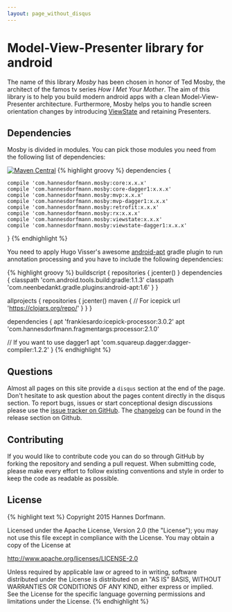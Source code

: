 ```yaml
---
layout: page_without_disqus
---
```


# Model-View-Presenter library for android
The name of this library _Mosby_ has been chosen in honor of Ted Mosby, the architect of the famos tv series _How I Met Your Mother_. The aim of this library is to help you build modern android apps with a clean Model-View-Presenter architecture. Furthermore, Mosby helps you to handle screen orientation changes by introducing [ViewState]() and retaining Presenters.

## Dependencies
Mosby is divided in modules. You can pick those modules you need from the following list of dependencies:

[![Maven Central](https://maven-badges.herokuapp.com/maven-central/com.hannesdorfmann.mosby/core/badge.svg)](https://maven-badges.herokuapp.com/maven-central/com.hannesdorfmann.mosby/core)
{% highlight groovy %}
dependencies {

	compile 'com.hannesdorfmann.mosby:core:x.x.x'
	compile 'com.hannesdorfmann.mosby:core-dagger1:x.x.x'
	compile 'com.hannesdorfmann.mosby:mvp:x.x.x'
	compile 'com.hannesdorfmann.mosby:mvp-dagger1:x.x.x'
	compile 'com.hannesdorfmann.mosby:retrofit:x.x.x'
	compile 'com.hannesdorfmann.mosby:rx:x.x.x'
	compile 'com.hannesdorfmann.mosby:viewstate:x.x.x'
	compile 'com.hannesdorfmann.mosby:viewstate-dagger1:x.x.x'

}
{% endhighlight %}

You need to apply Hugo Visser's awesome [android-apt](https://bitbucket.org/hvisser/android-apt) gradle plugin to run annotation processing
and you have to include the following dependencies:

{% highlight groovy %}
buildscript {
  repositories {
    jcenter()
  }
  dependencies {
    classpath 'com.android.tools.build:gradle:1.1.3'
    classpath 'com.neenbedankt.gradle.plugins:android-apt:1.6'
  }
}

allprojects {
  repositories {
    jcenter()
    maven {
      // For icepick
      url 'https://clojars.org/repo/'
    }
  }
}

dependencies {
  apt 'frankiesardo:icepick-processor:3.0.2'
  apt 'com.hannesdorfmann.fragmentargs:processor:2.1.0'

  // If you want to use dagger1
  apt 'com.squareup.dagger:dagger-compiler:1.2.2'
}
{% endhighlight %}

## Questions
Almost all pages on this site provide a `disqus` section at the end of the page. Don't hesitate to ask question about the pages content directly in the disqus section. To report bugs, issues or start conceptional design discussions please use the [issue tracker on GitHub](https://github.com/sockeqwe/mosby/issues). The [changelog](https://github.com/sockeqwe/mosby/releases) can be found in the release section on Github.

## Contributing
If you would like to contribute code you can do so through GitHub by forking the repository and sending a pull request. When submitting code, please make every effort to follow existing conventions and style in order to keep the code as readable as possible.

## License
{% highlight text %}
 Copyright 2015 Hannes Dorfmann.

 Licensed under the Apache License, Version 2.0 (the "License");
 you may not use this file except in compliance with the License.
 You may obtain a copy of the License at

   http://www.apache.org/licenses/LICENSE-2.0

 Unless required by applicable law or agreed to in writing, software
 distributed under the License is distributed on an "AS IS" BASIS,
 WITHOUT WARRANTIES OR CONDITIONS OF ANY KIND, either express or implied.
 See the License for the specific language governing permissions and
 limitations under the License.
{% endhighlight %}

